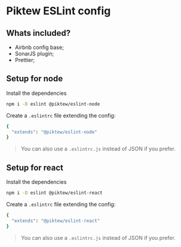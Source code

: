 # Piktew ESLint config

## Whats included?

- Airbnb config base;
- SonarJS plugin;
- Prettier;

## Setup for node

Install the dependencies

```bash
npm i -D eslint @piktew/eslint-node
```

Create a `.eslintrc` file extending the config:

```bash
{
  "extends": "@piktew/eslint-node"
}
```

> You can also use a `.eslintrc.js` instead of JSON if you prefer.

## Setup for react

Install the dependencies

```bash
npm i -D eslint @piktew/eslint-react
```

Create a `.eslintrc` file extending the config:

```bash
{
  "extends": "@piktew/eslint-react"
}
```

> You can also use a `.eslintrc.js` instead of JSON if you prefer.
